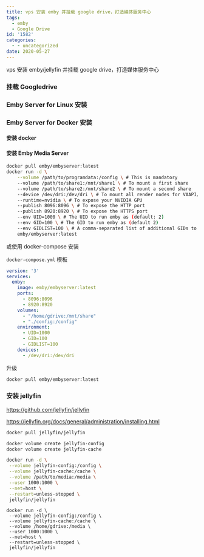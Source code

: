 ```yaml
---
title: vps 安装 emby 并挂载 google drive，打造媒体服务中心
tags:
  - emby
  - Google Drive
id: '1582'
categories:
  - - uncategorized
date: 2020-05-27
---
```


vps 安装 emby/jellyfin 并挂载 google drive，打造媒体服务中心

### 挂载 Googledrive

### Emby Server for Linux 安装

### Emby Server for Docker 安装

#### 安装 docker

#### 安装 Emby Media Server

```bash
docker pull emby/embyserver:latest
docker run -d \
    --volume /path/to/programdata:/config \ # This is mandatory
    --volume /path/to/share1:/mnt/share1 \ # To mount a first share
    --volume /path/to/share2:/mnt/share2 \ # To mount a second share
    --device /dev/dri:/dev/dri \ # To mount all render nodes for VAAPI/NVDEC/NVENC
    --runtime=nvidia \ # To expose your NVIDIA GPU
    --publish 8096:8096 \ # To expose the HTTP port
    --publish 8920:8920 \ # To expose the HTTPS port
    --env UID=1000 \ # The UID to run emby as (default: 2)
    --env GID=100 \ # The GID to run emby as (default 2)
    --env GIDLIST=100 \ # A comma-separated list of additional GIDs to run emby as (default: 2)
    emby/embyserver:latest
```

或使用 docker-compose 安装

`docker-compose.yml` 模板

```yml
version: '3'
services:
  emby:
    image: emby/embyserver:latest
    ports:
      - 8096:8096
      - 8920:8920
    volumes:
      - "/home/gdrive:/mnt/share"
      - "./config:/config"
    environment:
      - UID=1000
      - GID=100
      - GIDLIST=100
    devices:
      - /dev/dri:/dev/dri
```

升级

```bash
docker pull emby/embyserver:latest
```


### 安装 jellyfin

https://github.com/jellyfin/jellyfin

https://jellyfin.org/docs/general/administration/installing.html

```bash
docker pull jellyfin/jellyfin

docker volume create jellyfin-config
docker volume create jellyfin-cache

docker run -d \
 --volume jellyfin-config:/config \
 --volume jellyfin-cache:/cache \
 --volume /path/to/media:/media \
 --user 1000:1000 \
 --net=host \
 --restart=unless-stopped \
 jellyfin/jellyfin
```

```
docker run -d \
 --volume jellyfin-config:/config \
 --volume jellyfin-cache:/cache \
 --volume /home/gdrive:/media \
 --user 1000:1000 \
 --net=host \
 --restart=unless-stopped \
 jellyfin/jellyfin

```

